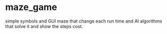 # maze_game
simple symbols and GUI maze that change each run time and AI algorithms that solve it and show the steps cost.
